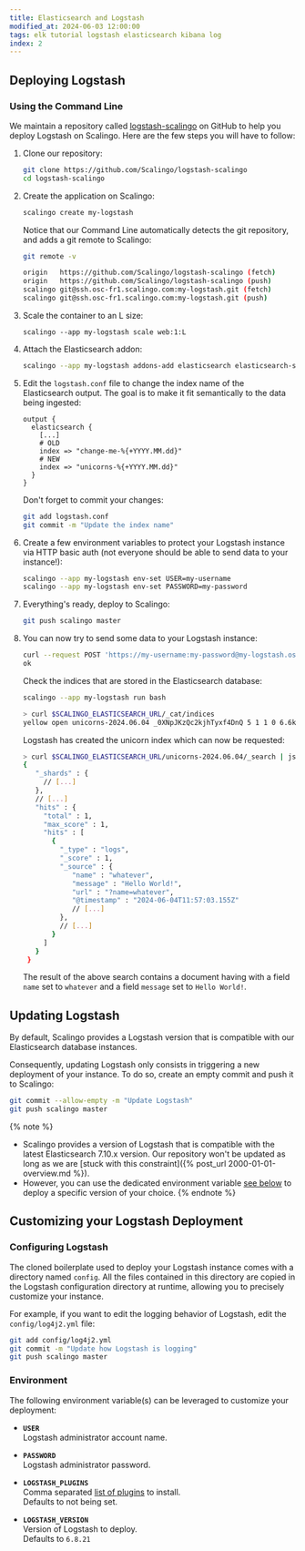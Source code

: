 ```yaml
---
title: Elasticsearch and Logstash
modified_at: 2024-06-03 12:00:00
tags: elk tutorial logstash elasticsearch kibana log
index: 2
---
```


## Deploying Logstash

### Using the Command Line

We maintain a repository called [logstash-scalingo](https://github.com/Scalingo/logstash-scalingo)
on GitHub to help you deploy Logstash on Scalingo. Here are the few steps you
will have to follow:

1. Clone our repository:

   ```bash
   git clone https://github.com/Scalingo/logstash-scalingo
   cd logstash-scalingo
   ```

2. Create the application on Scalingo:

   ```bash
   scalingo create my-logstash
   ```

   Notice that our Command Line automatically detects the git repository, and
   adds a git remote to Scalingo:

   ```bash
   git remote -v

   origin   https://github.com/Scalingo/logstash-scalingo (fetch)
   origin   https://github.com/Scalingo/logstash-scalingo (push)
   scalingo git@ssh.osc-fr1.scalingo.com:my-logstash.git (fetch)
   scalingo git@ssh.osc-fr1.scalingo.com:my-logstash.git (push)
   ```

3. Scale the container to an L size:

   ```
   scalingo --app my-logstash scale web:1:L
   ```

4. Attach the Elasticsearch addon:

   ```bash
   scalingo --app my-logstash addons-add elasticsearch elasticsearch-sandbox
   ```

5. Edit the `logstash.conf` file to change the index name of the Elasticsearch
   output. The goal is to make it fit semantically to the data being ingested:

   ```
   output {
     elasticsearch {
       [...]
       # OLD
       index => "change-me-%{+YYYY.MM.dd}"
       # NEW
       index => "unicorns-%{+YYYY.MM.dd}"
     }
   }
   ```

   Don't forget to commit your changes:

   ```bash
   git add logstash.conf
   git commit -m "Update the index name"
   ```

6. Create a few environment variables to protect your Logstash instance via 
   HTTP basic auth (not everyone should be able to send data to your instance!):

   ```bash
   scalingo --app my-logstash env-set USER=my-username
   scalingo --app my-logstash env-set PASSWORD=my-password
   ```

7. Everything's ready, deploy to Scalingo:

   ```bash
   git push scalingo master
   ```

8. You can now try to send some data to your Logstash instance:

   ```bash
   curl --request POST 'https://my-username:my-password@my-logstash.osc-fr1.scalingo.io?name=whatever' --data 'Hello World!'
   ok
   ```

   Check the indices that are stored in the Elasticsearch database:

   ```bash
   scalingo --app my-logstash run bash

   > curl $SCALINGO_ELASTICSEARCH_URL/_cat/indices
   yellow open unicorns-2024.06.04 _0XNpJKzQc2kjhTyxf4DnQ 5 1 1 0 6.6kb 6.6kb
   ```

   Logstash has created the unicorn index which can now be requested:

   ```bash
   > curl $SCALINGO_ELASTICSEARCH_URL/unicorns-2024.06.04/_search | json_pp
   {
      "_shards" : {
        // [...]
      },
      // [...]
      "hits" : {
        "total" : 1,
        "max_score" : 1,
        "hits" : [
          {
            "_type" : "logs",
            "_score" : 1,
            "_source" : {
               "name" : "whatever",
               "message" : "Hello World!",
               "url" : "?name=whatever",
               "@timestamp" : "2024-06-04T11:57:03.155Z"
               // [...]
            },
            // [...]
          }
        ]
      }
    }
    ```

   The result of the above search contains a document having with a field
   `name` set to `whatever` and a field `message` set to `Hello World!`.

## Updating Logstash

By default, Scalingo provides a Logstash version that is compatible with our
Elasticsearch database instances.

Consequently, updating Logstash only consists in triggering a new deployment of
your instance. To do so, create an empty commit and push it to Scalingo:

```bash
git commit --allow-empty -m "Update Logstash"
git push scalingo master
```

{% note %}
* Scalingo provides a version of Logstash that is compatible with the latest
  Elasticsearch 7.10.x version. Our repository won't be updated as long as we
  are [stuck with this constraint]({% post_url 2000-01-01-overview.md %}).
* However, you can use the dedicated environment variable [see below](#environment)
  to deploy a specific version of your choice.
{% endnote %}


## Customizing your Logstash Deployment

### Configuring Logstash

The cloned boilerplate used to deploy your Logstash instance comes with a
directory named `config`. All the files contained in this directory are copied
in the Logstash configuration directory at runtime, allowing you to precisely
customize your instance.

For example, if you want to edit the logging behavior of Logstash, edit the
`config/log4j2.yml` file:

```bash
git add config/log4j2.yml
git commit -m "Update how Logstash is logging"
git push scalingo master
```

### Environment

The following environment variable(s) can be leveraged to customize your
deployment:

- **`USER`**\
  Logstash administrator account name.

- **`PASSWORD`**\
  Logstash administrator password.

- **`LOGSTASH_PLUGINS`**\
  Comma separated [list of plugins](https://github.com/logstash-plugins) to
  install.\
  Defaults to not being set.

- **`LOGSTASH_VERSION`**\
  Version of Logstash to deploy.\
  Defaults to `6.8.21`
